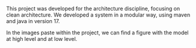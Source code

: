 This project was developed for the architecture discipline, focusing on clean architecture. We developed a system in a modular way, using maven and java in version 17.

In the images paste within the project, we can find a figure with the model at high level and at low level.
